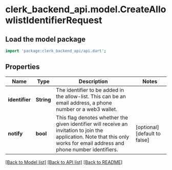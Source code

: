 # clerk_backend_api.model.CreateAllowlistIdentifierRequest

## Load the model package
```dart
import 'package:clerk_backend_api/api.dart';
```

## Properties
Name | Type | Description | Notes
------------ | ------------- | ------------- | -------------
**identifier** | **String** | The identifier to be added in the allow-list. This can be an email address, a phone number or a web3 wallet. | 
**notify** | **bool** | This flag denotes whether the given identifier will receive an invitation to join the application. Note that this only works for email address and phone number identifiers. | [optional] [default to false]

[[Back to Model list]](../README.md#documentation-for-models) [[Back to API list]](../README.md#documentation-for-api-endpoints) [[Back to README]](../README.md)


